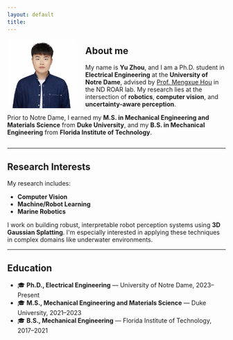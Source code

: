 ```yaml
---
layout: default
title:
---
```


<img src="IMG_9336.jpg" width="160" style="float: left; margin-right: 20px; border-radius: 8px;"/>

## About me

My name is **Yu Zhou**, and I am a Ph.D. student in **Electrical Engineering** at the **University of Notre Dame**, advised by [Prof. Mengxue Hou](https://engineering.nd.edu/faculty/mengxue-hou/) in the ND ROAR lab. My research lies at the intersection of **robotics**, **computer vision**, and **uncertainty-aware perception**.

Prior to Notre Dame, I earned my **M.S. in Mechanical Engineering and Materials Science** from **Duke University**, and my **B.S. in Mechanical Engineering** from **Florida Institute of Technology**.

<div style="clear: both;"></div>

---

## Research Interests

My research includes:

- **Computer Vision**
- **Machine/Robot Learning**
- **Marine Robotics**

I work on building robust, interpretable robot perception systems using **3D Gaussian Splatting**. I'm especially interested in applying these techniques in complex domains like underwater environments.

---

## Education

- 🎓 **Ph.D., Electrical Engineering** — University of Notre Dame, 2023–Present  
- 🎓 **M.S., Mechanical Engineering and Materials Science** — Duke University, 2021–2023  
- 🎓 **B.S., Mechanical Engineering** — Florida Institute of Technology, 2017–2021

